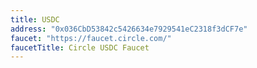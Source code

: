 ```yaml
---
title: USDC
address: "0x036CbD53842c5426634e7929541eC2318f3dCF7e"
faucet: "https://faucet.circle.com/"
faucetTitle: Circle USDC Faucet
---
```

